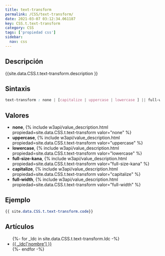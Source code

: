 ```yaml
---
title: text-transform
permalink: /CSS/text-transform/
date: 2021-03-07 03:12:34.061187
key: CSS.t.text-transform
category: CSS
tags: ['propiedad css']
sidebar: 
  nav: css
---
```


## Descripción
{{site.data.CSS.t.text-transform.description }}

## Sintaxis
~~~css
text-transform : none | [capitalize | uppercase | lowercase ] || full-width || full-size-kana
~~~

## Valores
* **none**,  {% include w3api/value_description.html propiedad=site.data.CSS.t.text-transform valor="none" %}
* **uppercase**,  {% include w3api/value_description.html propiedad=site.data.CSS.t.text-transform valor="uppercase" %}
* **lowercase**,  {% include w3api/value_description.html propiedad=site.data.CSS.t.text-transform valor="lowercase" %}
* **full-size-kana**,  {% include w3api/value_description.html propiedad=site.data.CSS.t.text-transform valor="full-size-kana" %}
* **capitalize**,  {% include w3api/value_description.html propiedad=site.data.CSS.t.text-transform valor="capitalize" %}
* **full-width**,  {% include w3api/value_description.html propiedad=site.data.CSS.t.text-transform valor="full-width" %}

## Ejemplo
~~~css
{{ site.data.CSS.t.text-transform.code}}
~~~

## Artículos
<ul>
{%- for _ldc in site.data.CSS.t.text-transform.ldc -%}
   <li>
       <a href="{{_ldc['url'] }}">{{ _ldc['nombre'] }}</a>
   </li>
{%- endfor -%}
</ul>
